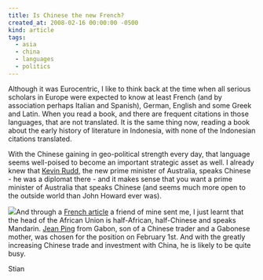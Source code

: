 ```yaml
---
title: Is Chinese the new French?
created_at: 2008-02-16 00:00:00 -0500
kind: article
tags:
  - asia
  - china
  - languages
  - politics
---
```


Although it was Eurocentric, I like to think back at the time when all
serious scholars in Europe were expected to know at least French (and by
association perhaps Italian and Spanish), German, English and some Greek
and Latin. When you read a book, and there are frequent citations in
those languages, that are not translated. It is the same thing now,
reading a book about the early history of literature in Indonesia, with
none of the Indonesian citations translated.

With the Chinese gaining in geo-political strength every day, that
language seems well-poised to become an important strategic asset as
well. I already knew that [Kevin
Rudd](http://en.wikipedia.org/wiki/Kevin_Rudd), the new prime minister
of Australia, speaks Chinese - he was a diplomat there - and it makes
sense that you want a prime minister of Australia that speaks Chinese
(and seems much more open to the outside world than John Howard ever
was).

![](http://www.cooperation-internationale.com/IMG/arton553.jpg)And
through a [French
article](http://www.rue89.com/chinatown/jean-ping-un-dirigeant-africain-aux-accents-chinois)
a friend of mine sent me, I just learnt that the head of the African
Union is half-African, half-Chinese and speaks Mandarin. [Jean
Ping](http://en.wikipedia.org/wiki/Jean_Ping) from Gabon, son of a
Chinese trader and a Gabonese mother, was chosen for the position on
February 1st. And with the greatly increasing Chinese trade and
investment with China, he is likely to be quite busy.

Stian

